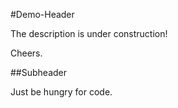 #Demo-Header

The description is under construction! 

Cheers.

##Subheader

Just be hungry for code.